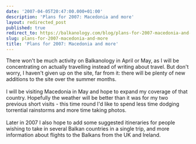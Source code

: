 ```yaml
---
date: '2007-04-05T20:47:00.000+01:00'
description: 'Plans for 2007: Macedonia and more'
layout: redirected_post
published: true
redirect_to: https://balkanology.com/blog/plans-for-2007-macedonia-and-more/
slug: plans-for-2007-macedonia-and-more
title: 'Plans for 2007: Macedonia and more'
---
```


There won't be much activity on Balkanology in April or May, as I will be concentrating on actually travelling instead of writing about travel. But don't worry, I haven't given up on the site, far from it: there will be plenty of new additions to the site over the summer months. <br /><br />I will be visiting Macedonia in May and hope to expand my coverage of that country. Hopefully the weather will be better than it was for my two previous short visits - this time round I'd like to spend less time dodging torrential rainstorms and more time taking photos.<br /><br />Later in 2007 I also hope to add some suggested itineraries for people wishing to take in several Balkan countries in a single trip, and more information about flights to the Balkans from the UK and Ireland.